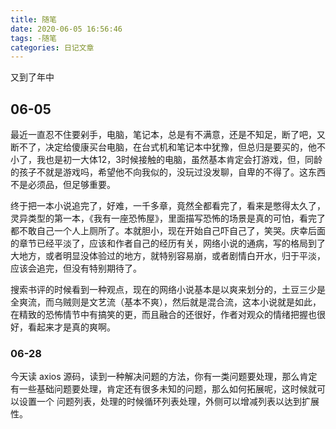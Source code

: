 ```yaml
---
title: 随笔
date: 2020-06-05 16:56:46
tags: -随笔
categories: 日记文章
---
```


又到了年中
<!-- more -->

## 06-05

最近一直忍不住要剁手，电脑，笔记本，总是有不满意，还是不知足，断了吧，又断不了，决定给傻康买台电脑，在台式机和笔记本中犹豫，但总归是要买的，他不小了，我也是初一大体12，3时候接触的电脑，虽然基本肯定会打游戏，但，同龄的孩子不就是游戏吗，希望他不向我似的，没玩过没发聊，自卑的不得了。这东西不是必须品，但足够重要。

终于把一本小说追完了，好难，一千多章，竟然全都看完了，看来是憋得太久了，灵异类型的第一本，《我有一座恐怖屋》，里面描写恐怖的场景是真的可怕，看完了都不敢自己一个人上厕所了。本就胆小，现在开始自己吓自己了，笑哭。庆幸后面的章节已经平淡了，应该和作者自己的经历有关，网络小说的通病，写的格局到了大地方，或者明显没体验过的地方，就特别容易崩，或者剧情白开水，归于平淡，应该会追完，但没有特别期待了。

搜索书评的时候看到一种观点，现在的网络小说基本是以爽来划分的，土豆三少是全爽流，而乌贼则是文艺流（基本不爽），然后就是混合流，这本小说就是如此，在精致的恐怖情节中有搞笑的更，而且融合的还很好，作者对观众的情绪把握也很好，看起来才是真的爽啊。

### 06-28

今天读 axios 源码，读到一种解决问题的方法，你有一类问题要处理，那么肯定有一些基础问题要处理，肯定还有很多未知的问题，那么如何拓展呢，这时候就可以设置一个 问题列表，处理的时候循环列表处理，外侧可以增减列表以达到扩展性。